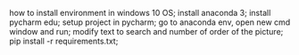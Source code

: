how to install environment in windows 10 OS;
install anaconda 3;
install pycharm edu;
setup project in pycharm;
go to anaconda env, open new cmd window and run;
modify text to search and number of order of the picture;
pip install -r requirements.txt;
